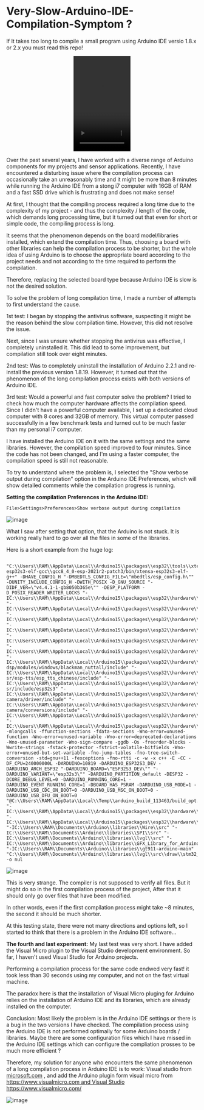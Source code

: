 # Very-Slow-Arduino-IDE-Compilation-Symptom ?
If It takes too long to compile a small program using Arduino IDE versio 1.8.x or 2.x
you must read this repo!


<p align="center">
  <video src="slow.mp4" alt="IoT" width="150" height="250"/>
</p>


Over the past several years, I have worked with a diverse range of Arduino components for my projects and sensor applications.
Recently, I have encountered a disturbing issue where the compilation process can occasionally take an unreasonably time and
it might be more than 8 minutes while running the Arduino IDE from a stong i7 computer with 16GB of RAM and a fast SSD drive
which is frustrating and does not make sense!

At first, I thought that the compiling process required a long time due to the complexity of my project - and thus the complexity / length
of the code, which demands long processing time, but it turned out that even for short or simple code, the compiling process is long.

It seems that the phenomenon depends on the board model/libraries installed, which extend the compilation time.
Thus, choosing a board with other libraries can help the compilation process to be shorter, but the whole idea of using Arduino is to choose 
the appropriate board according to the project needs and not according to the time required to perform the compilation.

Therefore, replacing the selected board type because Arduino IDE is slow is not the desired solution.

To solve the problem of long compilation time, I made a number of attempts to first understand the cause.

1st test:
I began by stopping the antivirus software, suspecting it might be the reason behind the slow compilation time. 
However, this did not resolve the issue.

Next, since I was unsure whether stopping the antivirus was effective, I completely uninstalled it. This did lead to 
some improvement, but compilation still took over eight minutes.

2nd test:
Was to completely uninstall the installation of Arduino 2.2.1 and re-install the previous version 1.8.19.
However, it turned out that the phenomenon of the long compilation process exists with both versions of Arduino IDE.

3rd test:
Would a powerful and fast computer solve the problem? 
I tried to check how much the computer hardware affects the compilation speed. 
Since I didn't have a powerful computer available, I set up a dedicated cloud computer with 8 cores and 32GB of memory. 
This virtual computer passed successfully in a few benchmark tests and turned out to be much faster than my personal i7 computer.

I have installed the Arduino IDE on it with the same settings and the same libraries. However, the compilation speed 
improved to four minutes. Since the code has not been changed, and I'm using a faster computer, the compilation speed is still 
not reasonable. 

To try to understand where the problem is, I selected the "Show verbose output during compilation" option in the Arduino IDE Preferences, 
which will show detailed comments while the compilation progress is running.


**Setting the compilation Preferences in the Arduino IDE:**

```
File>Settings>Preferences>Show verbose output during compilation
```

![image](https://github.com/RamiLup/Very-Slow-Arduino-IDE-Compilation-Symptom/assets/42478562/7b759cbf-0c10-4780-9aa4-4cb3605197d0)



What I saw after setting that option, that the Arduino is not stuck. It is working really hard to go over all the files in 
some of the libraries.

Here is a short example from the huge log:

```

"C:\\Users\\RAM\\AppData\\Local\\Arduino15\\packages\\esp32\\tools\\xtensa-esp32s3-elf-gcc\\gcc8_4_0-esp-2021r2-patch3/bin/xtensa-esp32s3-elf-g++" -DHAVE_CONFIG_H "-DMBEDTLS_CONFIG_FILE=\"mbedtls/esp_config.h\"" -DUNITY_INCLUDE_CONFIG_H -DWITH_POSIX -D_GNU_SOURCE "-DIDF_VER=\"v4.4.1-1-gb8050b365e\"" -DESP_PLATFORM -D_POSIX_READER_WRITER_LOCKS "-IC:\\Users\\RAM\\AppData\\Local\\Arduino15\\packages\\esp32\\hardware\\esp32\\2.0.3/tools/sdk/esp32s3/include/config" "-IC:\\Users\\RAM\\AppData\\Local\\Arduino15\\packages\\esp32\\hardware\\esp32\\2.0.3/tools/sdk/esp32s3/include/esp_hw_support/include/soc/esp32s3" "-IC:\\Users\\RAM\\AppData\\Local\\Arduino15\\packages\\esp32\\hardware\\esp32\\2.0.3/tools/sdk/esp32s3/include/spi_flash/include" "-IC:\\Users\\RAM\\AppData\\Local\\Arduino15\\packages\\esp32\\hardware\\esp32\\2.0.3/tools/sdk/esp32s3/include/bootloader_support/include" "-IC:\\Users\\RAM\\AppData\\Local\\Arduino15\\packages\\esp32\\hardware\\esp32\\2.0.3/tools/sdk/esp32s3/include/nvs_flash/include" "-IC:\\Users\\RAM\\AppData\\Local\\Arduino15\\packages\\esp32\\hardware\\esp32\\2.0.3/tools/sdk/esp32s3/include/pthread/include" "-IC:\\Users\\RAM\\AppData\\Local\\Arduino15\\packages\\esp32\\hardware\\esp32\\2.0.3/tools/sdk/esp32s3/include/esp-dsp/modules/windows/blackman_nuttall/include" "-IC:\\Users\\RAM\\AppData\\Local\\Arduino15\\packages\\esp32\\hardware\\esp32\\2.0.3/tools/sdk/esp32s3/include/esp-sr/esp-tts/esp_tts_chinese/include" "-IC:\\Users\\RAM\\AppData\\Local\\Arduino15\\packages\\esp32\\hardware\\esp32\\2.0.3/tools/sdk/esp32s3/include/esp-sr/include/esp32s3" "-IC:\\Users\\RAM\\AppData\\Local\\Arduino15\\packages\\esp32\\hardware\\esp32\\2.0.3/tools/sdk/esp32s3/include/esp32-camera/driver/include" "-IC:\\Users\\RAM\\AppData\\Local\\Arduino15\\packages\\esp32\\hardware\\esp32\\2.0.3/tools/sdk/esp32s3/include/esp32-camera/conversions/include" "-IC:\\Users\\RAM\\AppData\\Local\\Arduino15\\packages\\esp32\\hardware\\esp32\\2.0.3/tools/sdk/esp32s3/include/fb_gfx/include" "-IC:\\Users\\RAM\\AppData\\Local\\Arduino15\\packages\\esp32\\hardware\\esp32\\2.0.3/tools/sdk/esp32s3/qspi_opi/include" -mlongcalls -ffunction-sections -fdata-sections -Wno-error=unused-function -Wno-error=unused-variable -Wno-error=deprecated-declarations -Wno-unused-parameter -Wno-sign-compare -ggdb -Os -freorder-blocks -Wwrite-strings -fstack-protector -fstrict-volatile-bitfields -Wno-error=unused-but-set-variable -fno-jump-tables -fno-tree-switch-conversion -std=gnu++11 -fexceptions -fno-rtti -c -w -x c++ -E -CC -DF_CPU=240000000L -DARDUINO=10819 -DARDUINO_ESP32S3_DEV -DARDUINO_ARCH_ESP32 "-DARDUINO_BOARD=\"ESP32S3_DEV\"" "-DARDUINO_VARIANT=\"esp32s3\"" -DARDUINO_PARTITION_default -DESP32 -DCORE_DEBUG_LEVEL=0 -DARDUINO_RUNNING_CORE=1 -DARDUINO_EVENT_RUNNING_CORE=1 -DBOARD_HAS_PSRAM -DARDUINO_USB_MODE=1 -DARDUINO_USB_CDC_ON_BOOT=0 -DARDUINO_USB_MSC_ON_BOOT=0 -DARDUINO_USB_DFU_ON_BOOT=0 "@C:\\Users\\RAM\\AppData\\Local\\Temp\\arduino_build_113463/build_opt.h" "-IC:\\Users\\RAM\\AppData\\Local\\Arduino15\\packages\\esp32\\hardware\\esp32\\2.0.3\\cores\\esp32" "-IC:\\Users\\RAM\\AppData\\Local\\Arduino15\\packages\\esp32\\hardware\\esp32\\2.0.3\\variants\\esp32s3" "-IC:\\Users\\RAM\\Documents\\Arduino\\libraries\\Wire\\src" "-IC:\\Users\\RAM\\Documents\\Arduino\\libraries\\SPI\\src" "-IC:\\Users\\RAM\\Documents\\Arduino\\libraries\\lvgl\\src" "-IC:\\Users\\RAM\\Documents\\Arduino\\libraries\\GFX_Library_for_Arduino\\src" "-IC:\\Users\\RAM\\Documents\\Arduino\\libraries\\gt911-arduino-main" "C:\\Users\\RAM\\Documents\\Arduino\\libraries\\lvgl\\src\\draw\\stm32_dma2d\\lv_gpu_stm32_dma2d.c" -o nul

```

![image](https://github.com/RamiLup/Very-Slow-Arduino-IDE-Compilation-Symptom/assets/42478562/08a564e8-dfcd-4de0-9a8b-94a8fbcf74c2)


This is very strange. The compiler is not supposed to verify all files.
But it might do so in the first compilation process of the project, After that it should only go over files that have been modified.

In other words, even if the first compilation process might take ~8 minutes, the second it should be much shorter.

At this testing state, there were not many directions and options left, so I started to think that there is a problem in the Arduino IDE software...


**The fourth and last experiment:**
My last test was very short. I have added the Visual Micro plugin to the Visual Studio development environment. 
So far, I haven't used Visual Studio for Arduino projects.

Performing a compilation process for the same code endwed very fast! it took less than 30 seconds using my computer, 
and not on the fast virtual machine.

The paradox here is that the installation of Visual Micro pluging for Arduino relies on the installation of Arduino IDE
and its libraries, which are already installed on the computer.

Conclusion:
Most likely the problem is in the Arduino IDE settings or there is a bug in the two versions I have checked.
The compilation process using the Arduino IDE is not performed optimally for some Arduino boards / libraries. 
Maybe there are some configuration files which I have missed in the Arduino IDE settings which can configure the 
compliation prosses to be much more efficient ?

Therefore, my solution for anyone who encounters the same phenomenon of a long compilation process in Arduino IDE is to work:
Visual studio from [microsoft.com](https://visualstudio.microsoft.com/) , and add the Arduino plugin form visual micro from [https://www.visualmicro.com and Visual Studio ](https://www.visualmicro.com/)https://www.visualmicro.com/

![image](https://github.com/RamiLup/Very-Slow-Arduino-IDE-Compilation-Symptom/assets/42478562/fc378d67-f6cd-43cf-8262-48bfe1d60dd7)




